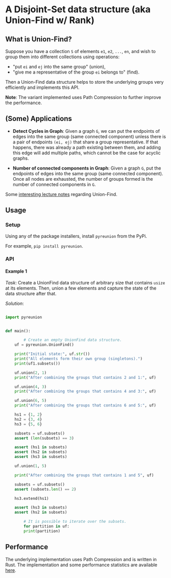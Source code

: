 # A Disjoint-Set data structure (aka Union-Find w/ Rank)

## What is Union-Find?

Suppose you have a collection `S` of elements `e1`, `e2`, `...`, `en`, and wish to group them into different collections using operations:

- "put `ei` and `ej` into the same group" (union),
- "give me a representative of the group `ei` belongs to" (find).

Then a Union-Find data structure helps to store the underlying groups very efficiently and implements this API.

**Note**: The variant implemented uses Path Compression to further improve the performance.

## (Some) Applications

- **Detect Cycles in Graph**: Given a graph `G`, we can put the endpoints of edges into the same group (same connected component) unless there is a pair of endpoints `(ei, ej)` that share a group representative. If that happens, there was already a path existing between them, and adding this edge will add multiple paths, which cannot be the case for acyclic graphs.

- **Number of connected components in Graph**: Given a graph `G`, put the endpoints of edges into the same group (same connected component). Once all nodes are exhausted, the number of groups formed is the number of connected components in `G`.

Some [interesting lecture notes](https://www.cs.cmu.edu/~avrim/451f13/lectures/lect0912.pdf) regarding Union-Find.

## Usage

### Setup

Using any of the package installers, install `pyreunion` from the PyPi.

For example, `pip install pyreunion`.

### API

#### Example 1

*Task*: Create a UnionFind data structure of arbitrary size that contains `usize` at its elements.
Then, union a few elements and capture the state of the data structure after that.

*Solution*: 

```python

import pyreunion


def main():

    	# Create an empty UnionFind data structure.
	uf = pyreunion.UnionFind()

	print("Initial state:", uf.str())
	print("All elements form their own group (singletons).")
	print(uf1.subsets())

	uf.union(2, 1)
	print("After combining the groups that contains 2 and 1:", uf)

	uf.union(4, 3)
	print("After combining the groups that contains 4 and 3:", uf)

	uf.union(6, 5)
	print("After combining the groups that contains 6 and 5:", uf)

	hs1 = {1, 2}
	hs2 = {3, 4}
	hs3 = {5, 6}

	subsets = uf.subsets()
	assert (len(subsets) == 3)

	assert (hs1 in subsets)
	assert (hs2 in subsets)
	assert (hs3 in subsets)

	uf.union(1, 5)

	print("After combining the groups that contains 1 and 5", uf)

	subsets = uf.subsets()
	assert (subsets.len() == 2)

	hs3.extend(hs1)

	assert (hs3 in subsets)
	assert (hs2 in subsets)

    	# It is possible to iterate over the subsets.
    	for partition in uf:
		print(partition)
```

## Performance

The underlying implementation uses Path Compression and is written in Rust.
The implementation and some performance statistics are available [here](https://www.github.com/aalekhpatel07/reunion).

